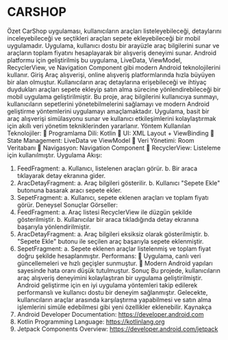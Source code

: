 # CARSHOP
 
Özet
CarShop uygulaması, kullanıcıların araçları listeleyebileceği, detaylarını inceleyebileceği ve seçtikleri araçları sepete ekleyebileceği bir mobil uygulamadır. Uygulama, kullanıcı dostu bir arayüzle araç bilgilerini sunar ve araçların toplam fiyatını hesaplayarak bir alışveriş deneyimi sunar. Android platformu için geliştirilmiş bu uygulama, LiveData, ViewModel, RecyclerView, ve Navigation Component gibi modern Android teknolojilerini kullanır.
Giriş
Araç alışverişi, online alışveriş platformlarında hızla büyüyen bir alan olmuştur. Kullanıcıların araç detaylarına erişebileceği ve ihtiyaç duydukları araçları sepete ekleyip satın alma sürecine yönlendirebileceği bir mobil uygulama geliştirilmiştir. Bu proje, araç bilgilerini kullanıcıya sunmayı, kullanıcıların sepetlerini yönetebilmelerini sağlamayı ve modern Android geliştirme yöntemlerini uygulamayı amaçlamaktadır.
Uygulama, basit bir araç alışverişi simülasyonu sunar ve kullanıcı etkileşimlerini kolaylaştırmak için akıllı veri yönetim tekniklerinden yararlanır.
Yöntem
Kullanılan Teknolojiler:
 Programlama Dili: Kotlin
 UI: XML Layout + ViewBinding
 State Management: LiveData ve ViewModel
 Veri Yönetimi: Room Veritabanı
 Navigasyon: Navigation Component
 RecyclerView: Listeleme için kullanılmıştır.
Uygulama Akışı:
1. FeedFragment:
a. Kullanıcı, listelenen araçları görür.
b. Bir araca tıklayarak detay ekranına gider.
2. AracDetayFragment:
a. Araç bilgileri gösterilir.
b. Kullanıcı "Sepete Ekle" butonuna basarak aracı sepete ekler.
3. SepetFragment:
a. Kullanıcı, sepete eklenen araçları ve toplam fiyatı görür.
Deneysel Sonuçlar
Görseller:
1. FeedFragment:
a. Araç listesi RecyclerView ile düzgün şekilde gösterilmiştir.
b. Kullanıcılar bir araca tıkladığında detay ekranına başarıyla yönlendirilmiştir.
2. AracDetayFragment:
a. Araç bilgileri eksiksiz olarak gösterilmiştir.
b. "Sepete Ekle" butonu ile seçilen araç başarıyla sepete eklenmiştir.
3. SepetFragment:
a. Sepete eklenen araçlar listelenmiş ve toplam fiyat doğru şekilde hesaplanmıştır.
Performans:
 Uygulama, canlı veri güncellemeleri ve hızlı geçişler sunmuştur.
 Modern Android yapıları sayesinde hata oranı düşük tutulmuştur.
Sonuç
Bu projede, kullanıcıların araç alışveriş deneyimini kolaylaştıran bir uygulama geliştirilmiştir. Android geliştirme için en iyi uygulama yöntemleri takip edilerek performanslı ve kullanıcı dostu bir deneyim sağlanmıştır. Gelecekte, kullanıcıların araçlar arasında karşılaştırma yapabilmesi ve satın alma işlemlerini simüle edebilmesi gibi yeni özellikler eklenebilir.
Kaynakça
1. Android Developer Documentation: https://developer.android.com
2. Kotlin Programming Language: https://kotlinlang.org
3. Jetpack Components Overview: https://developer.android.com/jetpack
